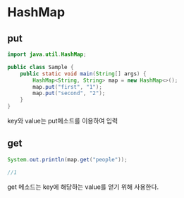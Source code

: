 # HashMap

## put

```java
import java.util.HashMap;

public class Sample {
    public static void main(String[] args) {
        HashMap<String, String> map = new HashMap<>();
        map.put("first", "1");
        map.put("second", "2");
    }
}
```

key와 value는 put메소드를 이용하여 입력

## get

```java
System.out.println(map.get("people"));

//1
```

get 메소드는 key에 해당하는 value를 얻기 위해 사용한다.
